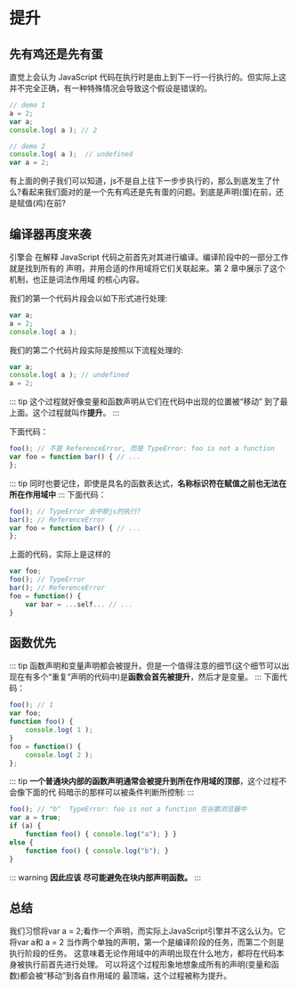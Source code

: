 # 提升

## 先有鸡还是先有蛋

直觉上会认为 JavaScript 代码在执行时是由上到下一行一行执行的。但实际上这并不完全正确，有一种特殊情况会导致这个假设是错误的。

```js
// demo 1
a = 2;
var a; 
console.log( a ); // 2

// demo 2
console.log( a );  // undefined
var a = 2;
```
有上面的例子我们可以知道，js不是自上往下一步步执行的，那么到底发生了什么?看起来我们面对的是一个先有鸡还是先有蛋的问题。到底是声明(蛋)在前，还是赋值(鸡)在前?

## 编译器再度来袭

引擎会 在解释 JavaScript 代码之前首先对其进行编译。编译阶段中的一部分工作就是找到所有的 声明，并用合适的作用域将它们关联起来。第 2 章中展示了这个机制，也正是词法作用域 的核心内容。

我们的第一个代码片段会以如下形式进行处理:

```js
var a;
a = 2; 
console.log( a );
```
我们的第二个代码片段实际是按照以下流程处理的:

```js
var a;
console.log( a ); // undefined
a = 2; 
```

::: tip
这个过程就好像变量和函数声明从它们在代码中出现的位置被“移动” 到了最上面。这个过程就叫作**提升**。
:::

下面代码：
```js
foo(); // 不是 ReferenceError, 而是 TypeError: foo is not a function
var foo = function bar() { // ...
};
```

::: tip
同时也要记住，即使是具名的函数表达式，**名称标识符在赋值之前也无法在所在作用域中**
:::
下面代码：
```js
foo(); // TypeError 会中断js的执行?
bar(); // ReferenceError
var foo = function bar() { // ...
};
```
上面的代码，实际上是这样的
```js
var foo;
foo(); // TypeError
bar(); // ReferenceError
foo = function() {
    var bar = ...self... // ...
}
```

## 函数优先

::: tip
函数声明和变量声明都会被提升。但是一个值得注意的细节(这个细节可以出现在有多个“重复”声明的代码中)是**函数会首先被提升**，然后才是变量。
:::
下面代码：
```js
foo(); // 1
var foo;
function foo() { 
    console.log( 1 );
}
foo = function() { 
    console.log( 2 );
};
```
::: tip
**一个普通块内部的函数声明通常会被提升到所在作用域的顶部**，这个过程不会像下面的代 码暗示的那样可以被条件判断所控制:
:::

```js
foo(); // "b"  TypeError: foo is not a function 在谷歌浏览器中
var a = true;
if (a) {
    function foo() { console.log("a"); } }
else {
    function foo() { console.log("b"); }
}
```
::: warning
**因此应该 尽可能避免在块内部声明函数。**
:::

## 总结

我们习惯将var a = 2;看作一个声明，而实际上JavaScript引擎并不这么认为。它将var a和 a = 2 当作两个单独的声明，第一个是编译阶段的任务，而第二个则是执行阶段的任务。
这意味着无论作用域中的声明出现在什么地方，都将在代码本身被执行前首先进行处理。 可以将这个过程形象地想象成所有的声明(变量和函数)都会被“移动”到各自作用域的 最顶端，这个过程被称为提升。




